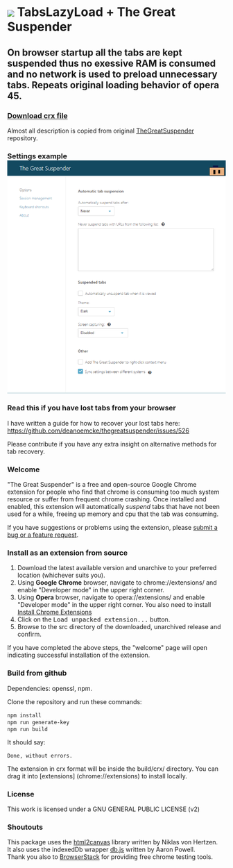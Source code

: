 # <img src="/src/img/icon48.png" align="absmiddle"> TabsLazyLoad + The Great Suspender

## On browser startup all the tabs are kept suspended thus no exessive RAM is consumed and no network is used to preload unnecessary tabs. Repeats original loading behavior of opera 45. 

### [Download crx file](https://github.com/ekonoval/TabsLazyLoad_thegreatsuspender/blob/master/tabsLazyLoad.crx)

Almost all description is copied from original [TheGreatSuspender](https://github.com/deanoemcke/thegreatsuspender/) repository.

### Settings example <img src="/descr/settings.png" align="absmiddle">

### Read this if you have lost tabs from your browser

I have written a guide for how to recover your lost tabs here: https://github.com/deanoemcke/thegreatsuspender/issues/526

Please contribute if you have any extra insight on alternative methods for tab recovery.

### Welcome

"The Great Suspender" is a free and open-source Google Chrome extension for people who find that chrome is consuming too much system resource or suffer from frequent chrome crashing. Once installed and enabled, this extension will automatically *suspend* tabs that have not been used for a while, freeing up memory and cpu that the tab was consuming.

If you have suggestions or problems using the extension, please [submit a bug or a feature request](https://github.com/deanoemcke/thegreatsuspender/issues/).


### Install as an extension from source

1. Download the latest available version and unarchive to your preferred location (whichever suits you).
2. Using **Google Chrome** browser, navigate to chrome://extensions/ and enable "Developer mode" in the upper right corner.
3. Using **Opera** browser, navigate to opera://extensions/ and enable "Developer mode" in the upper right corner. You also need to install [Install Chrome Extensions](https://addons.opera.com/uk/extensions/details/download-chrome-extension-9/)
4. Click on the <kbd>Load unpacked extension...</kbd> button.
5. Browse to the src directory of the downloaded, unarchived release and confirm.

If you have completed the above steps, the "welcome" page will open indicating successful installation of the extension.

### Build from github

Dependencies: openssl, npm.

Clone the repository and run these commands:
```
npm install
npm run generate-key
npm run build
```

It should say:
```
Done, without errors.
```

The extension in crx format will be inside the build/crx/ directory. You can drag it into [extensions] (chrome://extensions) to install locally.

### License

This work is licensed under a GNU GENERAL PUBLIC LICENSE (v2)

### Shoutouts

This package uses the [html2canvas](https://github.com/niklasvh/html2canvas) library written by Niklas von Hertzen.  
It also uses the indexedDb wrapper [db.js](https://github.com/aaronpowell/db.js) written by Aaron Powell.  
Thank you also to [BrowserStack](https://www.browserstack.com) for providing free chrome testing tools.
